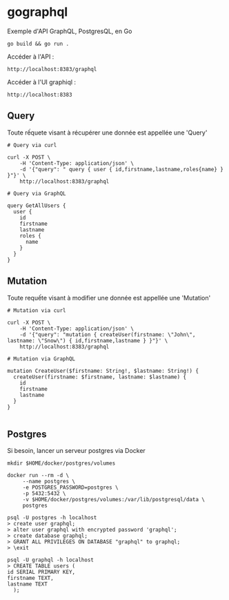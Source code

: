 # gographql

Exemple d'API GraphQL, PostgresQL, en Go

```
go build && go run .
```

Accéder à l'API :
```
http://localhost:8383/graphql
```

Accéder à l'UI graphiql :
```
http://localhost:8383
```

## Query
Toute rếquete visant à récupérer une donnée est appellée une 'Query'

```
# Query via curl

curl -X POST \
    -H 'Content-Type: application/json' \
    -d '{"query": " query { user { id,firstname,lastname,roles{name} } }"}' \
    http://localhost:8383/graphql

```
```
# Query via GraphQL

query GetAllUsers {
  user {
    id
    firstname
    lastname
    roles {
      name
    }
  }
}

```


## Mutation
Toute requếte visant à modifier une donnée est appellée une 'Mutation'

```
# Mutation via curl

curl -X POST \
    -H 'Content-Type: application/json' \
    -d '{"query": "mutation { createUser(firstname: \"John\", lastname: \"Snow\") { id,firstname,lastname } }"}' \
    http://localhost:8383/graphql

```

```
# Mutation via GraphQL

mutation CreateUser($firstname: String!, $lastname: String!) {
  createUser(firstname: $firstname, lastname: $lastname) {
    id
    firstname
    lastname
  }
}


```

## Postgres
Si besoin, lancer un serveur postgres via Docker 

```
mkdir $HOME/docker/postgres/volumes

docker run --rm -d \
     --name postgres \
     -e POSTGRES_PASSWORD=postgres \
     -p 5432:5432 \
     -v $HOME/docker/postgres/volumes:/var/lib/postgresql/data \
     postgres

psql -U postgres -h localhost
> create user graphql;
> alter user graphql with encrypted password 'graphql';
> create database graphql;
> GRANT ALL PRIVILEGES ON DATABASE "graphql" to graphql;
> \exit

psql -U graphql -h localhost
> CREATE TABLE users (
id SERIAL PRIMARY KEY,
firstname TEXT,
lastname TEXT
  );


```
